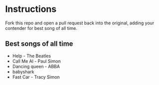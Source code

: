 # Instructions
Fork this repo and open a pull request back into the original, adding your contender for best song of all time.

## Best songs of all time
* Help - The Beatles
* Call Me Al - Paul Simon
* Dancing queen - ABBA 
* babyshark
* Fast Car - Tracy Simon

